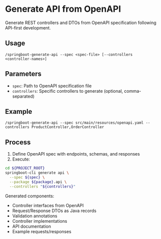 # Generate API from OpenAPI

Generate REST controllers and DTOs from OpenAPI specification following API-first development.

## Usage
```
/springboot-generate-api --spec <spec-file> [--controllers <controller-names>]
```

## Parameters
- `spec`: Path to OpenAPI specification file
- `controllers`: Specific controllers to generate (optional, comma-separated)

## Example
```
/springboot-generate-api --spec src/main/resources/openapi.yaml --controllers ProductController,OrderController
```

## Process
1. Define OpenAPI spec with endpoints, schemas, and responses
2. Execute:

```bash
cd ${PROJECT_ROOT}
springboot-cli generate api \
  --spec ${spec} \
  --package ${package}.api \
  --controllers "${controllers}"
```

Generated components:
- Controller interfaces from OpenAPI
- Request/Response DTOs as Java records
- Validation annotations
- Controller implementations
- API documentation
- Example requests/responses